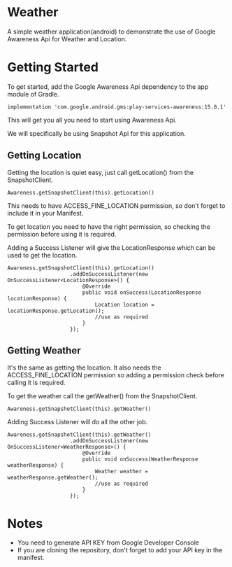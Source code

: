 # Weather
A simple weather application(android) to demonstrate the use of Google Awareness Api for Weather and Location.

# Getting Started
To get started, add the Google Awareness Api dependency to the app module of Gradle.
```
implementation 'com.google.android.gms:play-services-awareness:15.0.1'
```
This will get you all you need to start using Awareness Api.

We will specifically be using Snapshot Api for this application.

## Getting Location
Getting the location is quiet easy, just call getLocation() from the SnapshotClient.
```
Awareness.getSnapshotClient(this).getLocation()
```
This needs to have ACCESS_FINE_LOCATION permission, so don't forget to include it in your Manifest.

To get location you need to have the right permission, so checking the permission before using it is required.

Adding a Success Listener will give the LocationResponse which can be used to get the location.
```
Awareness.getSnapshotClient(this).getLocation()
                    .addOnSuccessListener(new OnSuccessListener<LocationResponse>() {
                        @Override
                        public void onSuccess(LocationResponse locationResponse) {
                            Location location = locationResponse.getLocation();
                            //use as required
                        }
                    });
```

## Getting Weather
It's the same as getting the location. It also needs the ACCESS_FINE_LOCATION permission so adding a permission check before calling it is required.

To get the weather call the getWeather() from the SnapshotClient.
```
Awareness.getSnapshotClient(this).getWeather()
```

Adding Success Listener will do all the other job.

```
Awareness.getSnapshotClient(this).getWeather()
                    .addOnSuccessListener(new OnSuccessListener<WeatherResponse>() {
                        @Override
                        public void onSuccess(WeatherResponse weatherResponse) {
                            Weather weather = weatherResponse.getWeather();
                            //use as required
                        }
                    });
```

# Notes
* You need to generate API KEY from Google Developer Console
* If you are cloning the repository, don't forget to add your API key in the manifest.